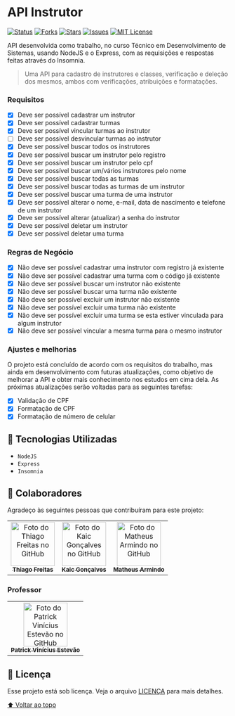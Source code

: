 # API Instrutor

[![Status][status-shield]][status-url]
[![Forks][forks-shield]][forks-url]
[![Stars][stars-shield]][stars-url]
[![Issues][issues-shield]][issues-url]
[![MIT License][license-shield]][license-url]

API desenvolvida como trabalho, no curso Técnico em Desenvolvimento de Sistemas, usando NodeJS e o Express, com as requisições e respostas feitas através do Insomnia.

> Uma API para cadastro de instrutores e classes, verificação e deleção dos mesmos, ambos com verificações, atribuições e formatações.

### Requisitos

- [X] Deve ser possível cadastrar um instrutor
- [X] Deve ser possível cadastrar turmas
- [X] Deve ser possível vincular turmas ao instrutor
- [ ] Deve ser possível desvincular turmas ao instrutor
- [X] Deve ser possível buscar todos os instrutores
- [X] Deve ser possível buscar um instrutor pelo registro
- [X] Deve ser possível buscar um instrutor pelo cpf
- [X] Deve ser possível buscar um/vários instrutores pelo nome
- [X] Deve ser possível buscar todas as turmas
- [X] Deve ser possível buscar todas as turmas de um instrutor
- [X] Deve ser possível buscar uma turma de uma instrutor
- [X] Deve ser possível alterar o nome, e-mail, data de nascimento e telefone de um instrutor
- [X] Deve ser possível alterar (atualizar) a senha do instrutor
- [X] Deve ser possível deletar um instrutor
- [X] Deve ser possível deletar uma turma

### Regras de Negócio

- [X] Não deve ser possível cadastrar uma instrutor com registro já existente
- [X] Não deve ser possível cadastrar uma turma com o código já existente
- [X] Não deve ser possível buscar um instrutor não existente
- [X] Não deve ser possível buscar uma turma não existente
- [X] Não deve ser possível excluir um instrutor não existente
- [X] Não deve ser possível excluir uma turma não existente
- [X] Não deve ser possível excluir uma turma se esta estiver vinculada para algum instrutor
- [X] Não deve ser possível vincular a mesma turma para o mesmo instrutor

### Ajustes e melhorias

O projeto está concluído de acordo com os requisitos do trabalho, mas ainda em desenvolvimento com futuras atualizações, como objetivo de melhorar a API e obter mais conhecimento nos estudos em cima dela. As próximas atualizações serão voltadas para as seguintes tarefas:

- [x] Validação de CPF
- [x] Formatação de CPF 
- [x] Formatação de número de celular

## 🚀 Tecnologias Utilizadas

- ``NodeJS``
- ``Express``
- ``Insomnia``

## 🤝 Colaboradores

Agradeço às seguintes pessoas que contribuíram para este projeto:

<table>
  <tr>
    <td align="center">
      <a href="https://github.com/thiagofqs">
        <img src="https://github.com/thiagofqs.png" width="100px;" alt="Foto do Thiago Freitas no GitHub"/><br>
        <sub>
          <b>Thiago Freitas</b>
        </sub>
      </a>
    </td>
    <td align="center">
      <a href="https://github.com/kaicgoncalves">
        <img src="https://github.com/kaicgoncalves.png" width="100px;" alt="Foto do Kaic Gonçalves no GitHub"/><br>
        <sub>
          <b>Kaic Gonçalves</b>
        </sub>
      </a>
    </td>
    <td align="center">
      <a href="https://github.com/armindomatheus">
        <img src="https://github.com/armindomatheus.png" width="100px;" alt="Foto do Matheus Armindo no GitHub"/><br>
        <sub>
          <b>Matheus Armindo</b>
        </sub>
      </a>
    </td>
  </tr>
</table>

### Professor
<table>
  <tr>
    <td align="center">
      <a href="https://github.com/patrickviniciusestevao">
        <img src="https://github.com/patrickviniciusestevao.png" width="100px;" alt="Foto do Patrick Vinícius Estevão no GitHub"/><br>
        <sub>
          <b>Patrick Vinícius Estevão</b>
        </sub>
      </a>
    </td>
</table>

## 📝 Licença

Esse projeto está sob licença. Veja o arquivo [LICENÇA](LICENSE) para mais detalhes.

[⬆ Voltar ao topo](#)<br>

<!-- BADGE LINKS & IMAGES -->
[status-shield]: https://img.shields.io/static/v1?label=STATUS&message=EM%20APRIMORAMENTO&color=yellow&style=for-the-badge
[status-url]: https://github.com/thiagofqs
[forks-shield]: https://img.shields.io/github/forks/thiagofqs/api_instrutor.svg?style=for-the-badge
[forks-url]: https://github.com/thiagofqs/api_instrutor/network/members
[stars-shield]: https://img.shields.io/github/stars/thiagofqs/api_instrutor.svg?style=for-the-badge
[stars-url]: https://github.com/thiagofqs/api_instrutor/stargazers
[issues-shield]: https://img.shields.io/github/issues/thiagofqs/api_instrutor.svg?style=for-the-badge
[issues-url]: https://github.com/thiagofqs/api_instrutor/issues
[license-shield]: https://img.shields.io/github/license/thiagofqs/api_instrutor.svg?style=for-the-badge
[license-url]: https://github.com/thiagofqs/api_instrutor/blob/main/LICENSE

